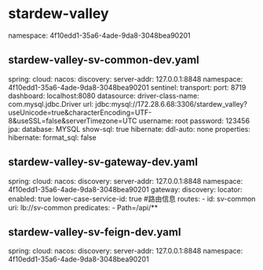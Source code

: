 # stardew-valley
namespace: 4f10edd1-35a6-4ade-9da8-3048bea90201

## stardew-valley-sv-common-dev.yaml
spring:
  cloud:
    nacos:
      discovery:
        server-addr: 127.0.0.1:8848
        namespace: 4f10edd1-35a6-4ade-9da8-3048bea90201
    sentinel:
      transport:
        port: 8719
        dashboard: localhost:8080
  datasource:
    driver-class-name: com.mysql.jdbc.Driver
    url: jdbc:mysql://172.28.6.68:3306/stardew_valley?useUnicode=true&characterEncoding=UTF-8&useSSL=false&serverTimezone=UTC
    username: root
    password: 123456
  jpa:
    database: MYSQL
    show-sql: true
    hibernate:
      ddl-auto: none
    properties:
      hibernate:
        format_sql: false

## stardew-valley-sv-gateway-dev.yaml
spring:
  cloud:
    nacos:
      discovery:
        server-addr: 127.0.0.1:8848
        namespace: 4f10edd1-35a6-4ade-9da8-3048bea90201
    gateway:
      discovery:
        locator:
          enabled: true
          lower-case-service-id: true
      #路由信息
      routes:
        - id: sv-common
          uri: lb://sv-common
          predicates:
            - Path=/api/**

## stardew-valley-sv-feign-dev.yaml
spring:
  cloud:
    nacos:
      discovery:
        server-addr: 127.0.0.1:8848
        namespace: 4f10edd1-35a6-4ade-9da8-3048bea90201
